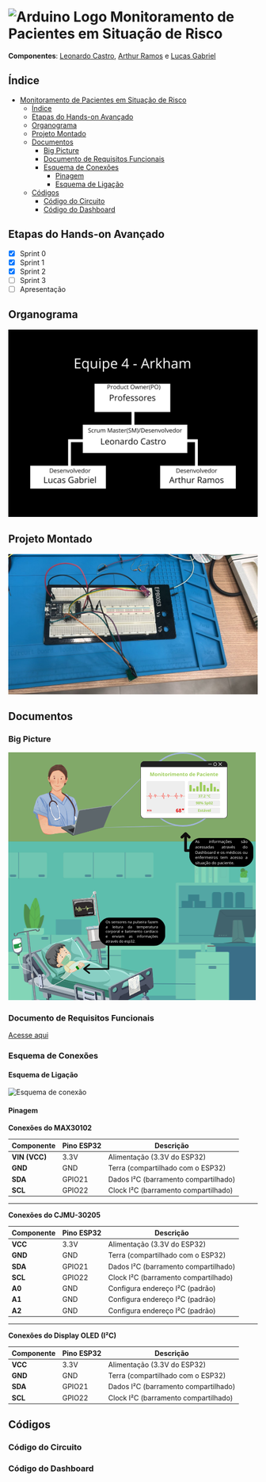 # <img src="https://upload.wikimedia.org/wikipedia/commons/8/87/Arduino_Logo.svg" alt="Arduino Logo" width="40"> Monitoramento de Pacientes em Situação de Risco

**Componentes**: [Leonardo Castro](https://github.com/thetwelvedev), [Arthur Ramos](https://github.com/ArthurRamos26) e [Lucas Gabriel](https://github.com/lucasrocha777)

## Índice
- [ Monitoramento de Pacientes em Situação de Risco](#-monitoramento-de-pacientes-em-situação-de-risco)
  - [Índice](#índice)
  - [Etapas do Hands-on Avançado](#etapas-do-hands-on-avançado)
  - [Organograma](#organograma)
  - [Projeto Montado](#projeto-montado)
  - [Documentos](#documentos)
    - [Big Picture](#big-picture)
    - [Documento de Requisitos Funcionais](#documento-de-requisitos-funcionais)
    - [Esquema de Conexões](#esquema-de-conexões)
      - [Pinagem](#pinagem)
      - [Esquema de Ligação](#esquema-de-ligação)
  - [Códigos](#códigos)
    - [Código do Circuito](#código-do-circuito)
    - [Código do Dashboard](#código-do-dashboard)

## Etapas do Hands-on Avançado

- [x] Sprint 0
- [x] Sprint 1
- [x] Sprint 2
- [ ] Sprint 3
- [ ] Apresentação

## Organograma
![Organograma](/Pictures/organograma-arkham.png)

## Projeto Montado
![Prototipo](/Pictures/Proto-v1.jpeg)

## Documentos

### Big Picture
![Big Picture](/Pictures/big-picture-arkham.png)

### Documento de Requisitos Funcionais
[Acesse aqui](/Docs/Requisitos%20Funcionais_Maloca.Equipe_Arkhamdocx.pdf)

### Esquema de Conexões

#### Esquema de Ligação

![Esquema de conexão](/Pictures/Esquema%20de%20Conexão.png)

#### Pinagem

**Conexões do MAX30102**  

| **Componente**       | **Pino ESP32** | **Descrição**                          |
|----------------------|---------------|----------------------------------------|
| **VIN (VCC)**        | 3.3V          | Alimentação (3.3V do ESP32)            |
| **GND**              | GND           | Terra (compartilhado com o ESP32)      |
| **SDA**              | GPIO21        | Dados I²C (barramento compartilhado)   |
| **SCL**              | GPIO22        | Clock I²C (barramento compartilhado)   |

---

**Conexões do CJMU-30205**  

| **Componente**       | **Pino ESP32** | **Descrição**                          |
|----------------------|---------------|----------------------------------------|
| **VCC**              | 3.3V          | Alimentação (3.3V do ESP32)            |
| **GND**              | GND           | Terra (compartilhado com o ESP32)      |
| **SDA**              | GPIO21        | Dados I²C (barramento compartilhado)   |
| **SCL**              | GPIO22        | Clock I²C (barramento compartilhado)   |
| **A0**               | GND           | Configura endereço I²C (padrão)        |
| **A1**               | GND           | Configura endereço I²C (padrão)        |
| **A2**               | GND           | Configura endereço I²C (padrão)        |

---

**Conexões do Display OLED (I²C)**  

| **Componente**       | **Pino ESP32** | **Descrição**                          |
|----------------------|---------------|----------------------------------------|
| **VCC**              | 3.3V          | Alimentação (3.3V do ESP32)            |
| **GND**              | GND           | Terra (compartilhado com o ESP32)      |
| **SDA**              | GPIO21        | Dados I²C (barramento compartilhado)   |
| **SCL**              | GPIO22        | Clock I²C (barramento compartilhado)   |

## Códigos

### Código do Circuito

### Código do Dashboard

